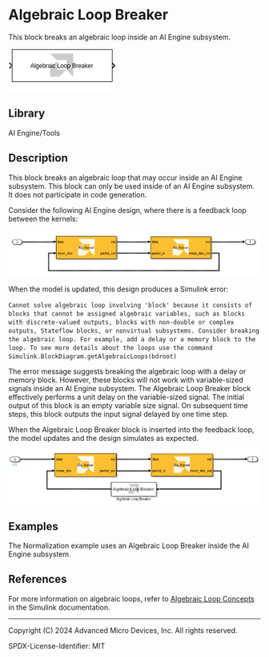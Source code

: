 # Algebraic Loop Breaker
This block breaks an algebraic loop inside an AI Engine subsystem.
  
![](./Images/block.png)  

## Library

AI Engine/Tools

## Description

This block breaks an algebraic loop that may occur inside an AI Engine subsystem. This block can only be used inside of an AI Engine subsystem. It does not participate in code generation.

Consider the following AI Engine design, where there is a feedback loop between the kernels:

![](./Images/design.png)

When the model is updated, this design produces a Simulink error: 

`Cannot solve algebraic loop involving 'block' because it consists of blocks that cannot be assigned algebraic variables, such as blocks with discrete-valued outputs, blocks with non-double or complex outputs, Stateflow blocks, or nonvirtual subsystems. Consider breaking the algebraic loop. For example, add a delay or a memory block to the loop. To see more details about the loops use the command Simulink.BlockDiagram.getAlgebraicLoops(bdroot)`

The error message suggests breaking the algebraic loop with a delay or memory block. However, these blocks will not work with variable-sized signals inside an AI Engine subsystem. The Algebraic Loop Breaker block effectively performs a unit delay on the variable-sized signal. The initial output of this block is an empty variable size signal. On subsequent time steps, this block outputs the input signal delayed by one time step.

When the Algebraic Loop Breaker block is inserted into the feedback loop, the model updates and the design simulates as expected.

![](./Images/design2.png)

## Examples

The Normalization example uses an Algebraic Loop Breaker inside the AI Engine subsystem.

## References

For more information on algebraic loops, refer to [Algebraic Loop Concepts](https://www.mathworks.com/help/simulink/ug/algebraic-loops.html) in the Simulink documentation.


--------------
Copyright (C) 2024 Advanced Micro Devices, Inc.
All rights reserved.

SPDX-License-Identifier: MIT
